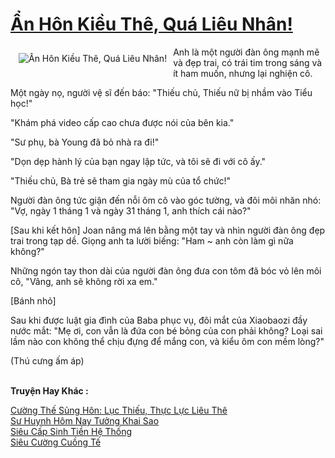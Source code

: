 <a href="https://truyentiki.com/an-hon-kieu-the-qua-lieu-nhan.31606/" title="Ẩn Hôn Kiều Thê, Quá Liêu Nhân!"><h1>Ẩn Hôn Kiều Thê, Quá Liêu Nhân!</h1></a><div style="display:table"><img align="right" style="float: left; padding: 10px;" src="https://truyentiki.com/a/img/str/src/31606.jpg" alt="Ẩn Hôn Kiều Thê, Quá Liêu Nhân!">Anh là một người đàn ông mạnh mẽ và đẹp trai, có trái tim trong sáng và ít ham muốn, nhưng lại nghiện cô. <p></p> Một ngày nọ, người vệ sĩ đến báo: "Thiếu chủ, Thiếu nữ bị nhầm vào Tiểu học!" <p></p> "Khám phá video cấp cao chưa được nói của bên kia." <p></p> "Sư phụ, bà Young đã bỏ nhà ra đi!" <p></p> "Dọn dẹp hành lý của bạn ngay lập tức, và tôi sẽ đi với cô ấy." <p></p> "Thiếu chủ, Bà trẻ sẽ tham gia ngày mù của tổ chức!" <p></p> Người đàn ông tức giận đến nỗi ôm cô vào góc tường, và đôi môi nhăn nhó: "Vợ, ngày 1 tháng 1 và ngày 31 tháng 1, anh thích cái nào?" <p></p> [Sau khi kết hôn] Joan nâng má lên bằng một tay và nhìn người đàn ông đẹp trai trong tạp dề. Giọng anh ta lười biếng: "Ham ~ anh còn làm gì nữa không?" <p></p> Những ngón tay thon dài của người đàn ông đưa con tôm đã bóc vỏ lên môi cô, "Vâng, anh sẽ không rời xa em." <p></p> [Bánh nhỏ] <p></p> Sau khi được luật gia đình của Baba phục vụ, đôi mắt của Xiaobaozi đầy nước mắt: "Mẹ ơi, con vẫn là đứa con bé bỏng của con phải không? Loại sai lầm nào con không thể chịu đựng để mắng con, và kiểu ôm con mềm lòng?" <p></p> (Thú cưng ấm áp)</div><p><br><b>Truyện Hay Khác :</b></p><a href="https://truyentiki.com/cuong-the-sung-hon-luc-thieu-thuc-luc-lieu-the.31605/" alt="Cường Thế Sủng Hôn: Lục Thiếu, Thực Lực Liêu Thê">Cường Thế Sủng Hôn: Lục Thiếu, Thực Lực Liêu Thê</a><br/><a href="https://wikitruyen.wordpress.com/2020/06/23/su-huynh-hom-nay-tuong-khai-sao/" alt="Sư Huynh Hôm Nay Tưởng Khai Sao">Sư Huynh Hôm Nay Tưởng Khai Sao</a><br/><a href="https://truyentiki.wordpress.com/2020/06/08/sieu-cap-sinh-tien-he-thong/" alt="Siêu Cấp Sinh Tiền Hệ Thống">Siêu Cấp Sinh Tiền Hệ Thống</a><br/><a href="https://truyentiki.wordpress.com/2020/06/08/sieu-cuong-cuong-te/" alt="Siêu Cường Cuồng Tế">Siêu Cường Cuồng Tế</a><br/>